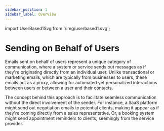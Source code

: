 ```yaml
---
sidebar_position: 1
sidebar_label: Overview
---
```


import UserBased1Svg from '/img/userbased1.svg';

# Sending on Behalf of Users

Emails sent on behalf of users represent a unique category of communication, where a system or service sends out messages as if they're originating directly from an individual user. Unlike transactional or marketing emails, which are typically from businesses to users, these emails act as a proxy, allowing for automated yet personalized interactions between users or between a user and their contacts.

The concept behind this approach is to facilitate seamless communication without the direct involvement of the sender. For instance, a SaaS platform might send out negotiation emails to potential clients, making it appear as if they're coming directly from a sales representative. Or, a booking system might send appointment reminders to clients, seemingly from the service provider.

<div className="text--center custom-image">
    <UserBased1Svg/>
</div>
